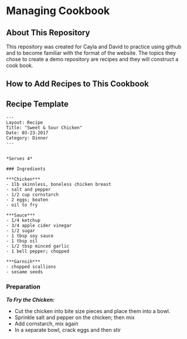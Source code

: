 # Managing Cookbook

## About This Repository
This repository was created for Cayla and David to practice using github and to become familiar with the format of the website. The topics they chose to create a demo repository are recipes and they will construct a cook book.

## How to Add Recipes to This Cookbook

## Recipe Template
```
---
Layout: Recipe
Title: "Sweet & Sour Chicken"
Date: 03-23-2017
Category: Dinner
---


*Serves 4*

### Ingredients

***Chicken***
- 1lb skinnless, boneless chicken breast
- salt and pepper
- 1/2 cup cornstarch
- 2 eggs; beaten
- oil to fry

***Sauce***
- 1/4 ketchup
- 3/4 apple cider vinegar
- 1/2 sugar
- 1 tbsp soy sauce
- 1 tbsp oil
- 1/2 tbsp minced garlic
- 1 bell pepper; chopped

***Garnsih***
- chopped scallions
- sesame seeds
```

### Preparation

***To Fry the Chicken:***

- Cut the chicken into bite size pieces and place them into a bowl.
- Sprinkle salt and pepper on the chicken; then mix
- Add cornstarch, mix again
- In a separate bowl, crack eggs and then stir


